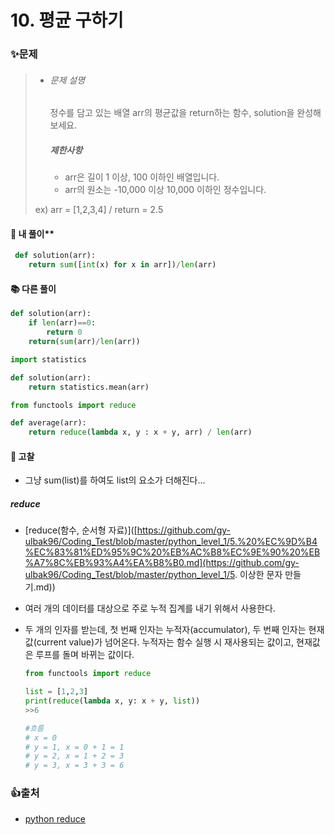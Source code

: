 # 10. 평균 구하기

### ✨문제

> - ###### 문제 설명
>
>   정수를 담고 있는 배열 arr의 평균값을 return하는 함수, solution을 완성해보세요.
>
>   ##### 제한사항
>
>   - arr은 길이 1 이상, 100 이하인 배열입니다.
>   - arr의 원소는 -10,000 이상 10,000 이하인 정수입니다.
>
> ex) arr = [1,2,3,4]  / return = 2.5



#### 🎈 내 풀이** 

```python
 def solution(arr):
    return sum([int(x) for x in arr])/len(arr)
```



#### **📚 다른 풀이** 

```python
def solution(arr):
    if len(arr)==0:
        return 0
    return(sum(arr)/len(arr))
```

```python
import statistics

def solution(arr):
    return statistics.mean(arr)
```

```python
from functools import reduce

def average(arr):
    return reduce(lambda x, y : x + y, arr) / len(arr)
```



#### **🧨 고찰**

- 그냥 sum(list)를 하여도 list의 요소가 더해진다...



##### reduce

- [reduce(함수, 순서형 자료)]([https://github.com/gy-ulbak96/Coding_Test/blob/master/python_level_1/5.%20%EC%9D%B4%EC%83%81%ED%95%9C%20%EB%AC%B8%EC%9E%90%20%EB%A7%8C%EB%93%A4%EA%B8%B0.md](https://github.com/gy-ulbak96/Coding_Test/blob/master/python_level_1/5. 이상한 문자 만들기.md))

- 여러 개의 데이터를 대상으로 주로 누적 집계를 내기 위해서 사용한다.

- 두 개의 인자를 받는데, 첫 번째 인자는 누적자(accumulator), 두 번째 인자는 현재 값(current value)가 넘어온다. 누적자는 함수 실행 시 재사용되는 값이고, 현재값은 루프를 돌며 바뀌는 값이다.

  ```python
  from functools import reduce
  
  list = [1,2,3]
  print(reduce(lambda x, y: x + y, list))
  >>6
  
  #흐름
  # x = 0 
  # y = 1, x = 0 + 1 = 1
  # y = 2, x = 1 + 2 = 3
  # y = 3, x = 3 + 3 = 6
  ```

  



### 👍출처

- [python reduce](https://www.daleseo.com/python-functools-reduce/)

